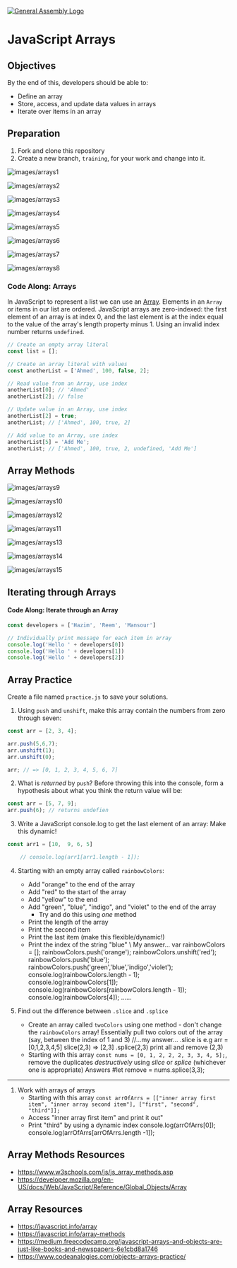 [![General Assembly Logo](https://camo.githubusercontent.com/1a91b05b8f4d44b5bbfb83abac2b0996d8e26c92/687474703a2f2f692e696d6775722e636f6d2f6b6538555354712e706e67)](https://generalassemb.ly/education/web-development-immersive)

# JavaScript Arrays

## Objectives

By the end of this, developers should be able to:

- Define an array
- Store, access, and update data values in arrays
- Iterate over items in an array


## Preparation

1. Fork and clone this repository
1. Create a new branch, `training`, for your work and change into it.


![images/arrays1](images/arrays1.png)

![images/arrays2](images/arrays2.png)

![images/arrays3](images/arrays3.png)

![images/arrays4](images/arrays4.png)

![images/arrays5](images/arrays5.png)

![images/arrays6](images/arrays6.png)

![images/arrays7](images/arrays7.png)

![images/arrays8](images/arrays8.png)

### Code Along: Arrays

In JavaScript to represent a list we can use an [Array](https://developer.mozilla.org/en-US/docs/Web/JavaScript/Reference/Global_Objects/Array).
Elements in an `Array` or items in our list are ordered. JavaScript arrays are
zero-indexed: the first element of an array is at index 0, and the last element
is at the index equal to the value of the array's length property minus 1. Using
an invalid index number returns `undefined`.

```js
// Create an empty array literal
const list = [];

// Create an array literal with values
const anotherList = ['Ahmed', 100, false, 2];

// Read value from an Array, use index
anotherList[0]; // 'Ahmed'
anotherList[2]; // false

// Update value in an Array, use index
anotherList[2] = true;
anotherList; // ['Ahmed', 100, true, 2]

// Add value to an Array, use index
anotherList[5] = 'Add Me';
anotherList; // ['Ahmed', 100, true, 2, undefined, 'Add Me']
```

## Array Methods

![images/arrays9](images/arrays9.png)

![images/arrays10](images/arrays10.png)

![images/arrays12](images/arrays12.png)

![images/arrays11](images/arrays11.png)

![images/arrays13](images/arrays13.png)

![images/arrays14](images/arrays14.png)

![images/arrays15](images/arrays15.png)

## Iterating through Arrays


#### Code Along: Iterate through an Array

```js
const developers = ['Hazim', 'Reem', 'Mansour']

// Individually print message for each item in array
console.log('Hello ' + developers[0])
console.log('Hello ' + developers[1])
console.log('Hello ' + developers[2])
```

## Array Practice

Create a  file named `practice.js` to save your solutions.

1. Using `push` and `unshift`, make this array contain the numbers from zero through seven:

```js
const arr = [2, 3, 4];

arr.push(5,6,7);
arr.unshift(1);
arr.unshift(0);

arr; // => [0, 1, 2, 3, 4, 5, 6, 7]
```

2. What is *returned* by `push`? Before throwing this into the console, form a hypothesis about what you think the return value will be:

```js
const arr = [5, 7, 9];
arr.push(6); // returns undefien 
```

3. Write a JavaScript console.log to get the last element of an array:
Make this dynamic!
```js
const arr1 = [10,  9, 6, 5]

    // console.log(arr1[arr1.length - 1]);

```

4.  Starting with an empty array called `rainbowColors`:

    * Add "orange" to the end of the array
    * Add "red" to the start of the array
    * Add "yellow" to the end
    * Add "green", "blue", "indigo", and "violet" to the end of the array
      * Try and do this using _one_ method
    * Print the length of the array
    * Print the second item
    * Print the last item (make this flexible/dynamic!)
    * Print the index of the string "blue"
    \\ My answer...
    var rainbowColors = [];
    rainbowColors.push('orange');
    rainbowColors.unshift('red');
    rainbowColors.push('blue');
    rainbowColors.push('green','blue','indigo','violet');
    console.log(rainbowColors.length - 1);
    console.log(rainbowColors[1]);
    console.log(rainbowColors[rainbowColors.length - 1]);
    console.log(rainbowColors[4]);
......


    



1. Find out the difference between `.slice` and `.splice`
    * Create an array called `twoColors` using one method - don't change the `rainbowColors` array! Essentially pull two colors out of the array (say, between the index of 1 and 3)
    //...my answer...
    .slice is e.g  arr =[0,1,2,3,4,5] slice(2,3) => [2,3]
    .splice(2,3)  print all and remove (2,3)
    * Starting with this array `const nums = [0, 1, 2, 2, 2, 3, 3, 4, 5];`, remove the duplicates *destructively* using _slice_ or _splice_ (whichever one is appropriate)
    Answers
    #let remove = nums.splice(3,3);


-----------
1. Work with arrays of arrays
    * Starting with this array `const arrOfArrs = [["inner array first item", "inner array second item"], ["first", "second", "third"]];`
    * Access "inner array first item" and print it out"
    * Print "third" by using a dynamic index
    console.log(arrOfArrs[0]);
    console.log(arrOfArrs[arrOfArrs.length -1]);
  


## Array Methods Resources

- https://www.w3schools.com/js/js_array_methods.asp
- https://developer.mozilla.org/en-US/docs/Web/JavaScript/Reference/Global_Objects/Array
## Array Resources

- https://javascript.info/array
- https://javascript.info/array-methods
- https://medium.freecodecamp.org/javascript-arrays-and-objects-are-just-like-books-and-newspapers-6e1cbd8a1746
- https://www.codeanalogies.com/objects-arrays-practice/
